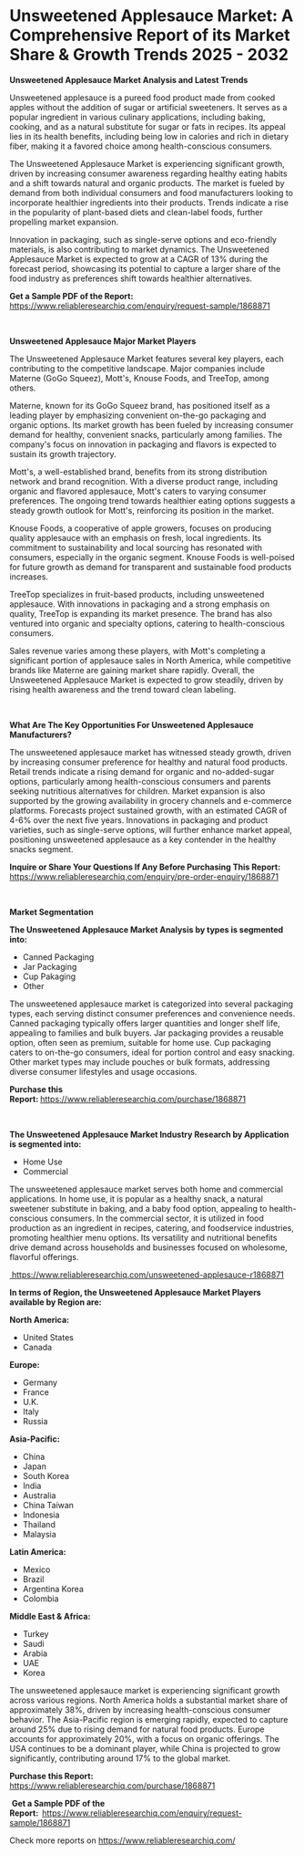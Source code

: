 <p><h1>Unsweetened Applesauce Market: A Comprehensive Report of its Market Share & Growth Trends 2025 - 2032</h1></p><p><strong>Unsweetened Applesauce Market Analysis and Latest Trends</strong></p>
<p><p>Unsweetened applesauce is a pureed food product made from cooked apples without the addition of sugar or artificial sweeteners. It serves as a popular ingredient in various culinary applications, including baking, cooking, and as a natural substitute for sugar or fats in recipes. Its appeal lies in its health benefits, including being low in calories and rich in dietary fiber, making it a favored choice among health-conscious consumers.</p><p>The Unsweetened Applesauce Market is experiencing significant growth, driven by increasing consumer awareness regarding healthy eating habits and a shift towards natural and organic products. The market is fueled by demand from both individual consumers and food manufacturers looking to incorporate healthier ingredients into their products. Trends indicate a rise in the popularity of plant-based diets and clean-label foods, further propelling market expansion.</p><p>Innovation in packaging, such as single-serve options and eco-friendly materials, is also contributing to market dynamics. The Unsweetened Applesauce Market is expected to grow at a CAGR of 13% during the forecast period, showcasing its potential to capture a larger share of the food industry as preferences shift towards healthier alternatives.</p></p>
<p><strong>Get a Sample PDF of the Report:&nbsp;</strong> <a href="https://www.reliableresearchiq.com/enquiry/request-sample/1868871?utm_campaign=3570&utm_medium=2&utm_source=Github&utm_content=ia&utm_term=07042025&utm_id=unsweetened-applesauce">https://www.reliableresearchiq.com/enquiry/request-sample/1868871</a></p>
<p>&nbsp;</p>
<p><strong>Unsweetened Applesauce Major Market Players</strong></p>
<p><p>The Unsweetened Applesauce Market features several key players, each contributing to the competitive landscape. Major companies include Materne (GoGo Squeez), Mott's, Knouse Foods, and TreeTop, among others. </p><p>Materne, known for its GoGo Squeez brand, has positioned itself as a leading player by emphasizing convenient on-the-go packaging and organic options. Its market growth has been fueled by increasing consumer demand for healthy, convenient snacks, particularly among families. The company's focus on innovation in packaging and flavors is expected to sustain its growth trajectory.</p><p>Mott's, a well-established brand, benefits from its strong distribution network and brand recognition. With a diverse product range, including organic and flavored applesauce, Mott's caters to varying consumer preferences. The ongoing trend towards healthier eating options suggests a steady growth outlook for Mott's, reinforcing its position in the market.</p><p>Knouse Foods, a cooperative of apple growers, focuses on producing quality applesauce with an emphasis on fresh, local ingredients. Its commitment to sustainability and local sourcing has resonated with consumers, especially in the organic segment. Knouse Foods is well-poised for future growth as demand for transparent and sustainable food products increases.</p><p>TreeTop specializes in fruit-based products, including unsweetened applesauce. With innovations in packaging and a strong emphasis on quality, TreeTop is expanding its market presence. The brand has also ventured into organic and specialty options, catering to health-conscious consumers.</p><p>Sales revenue varies among these players, with Mott's completing a significant portion of applesauce sales in North America, while competitive brands like Materne are gaining market share rapidly. Overall, the Unsweetened Applesauce Market is expected to grow steadily, driven by rising health awareness and the trend toward clean labeling.</p></p>
<p>&nbsp;</p>
<p><strong>What Are The Key Opportunities For Unsweetened Applesauce Manufacturers?</strong></p>
<p><p>The unsweetened applesauce market has witnessed steady growth, driven by increasing consumer preference for healthy and natural food products. Retail trends indicate a rising demand for organic and no-added-sugar options, particularly among health-conscious consumers and parents seeking nutritious alternatives for children. Market expansion is also supported by the growing availability in grocery channels and e-commerce platforms. Forecasts project sustained growth, with an estimated CAGR of 4-6% over the next five years. Innovations in packaging and product varieties, such as single-serve options, will further enhance market appeal, positioning unsweetened applesauce as a key contender in the healthy snacks segment.</p></p>
<p><strong>Inquire or Share Your Questions If Any Before Purchasing This Report:</strong> <a href="https://www.reliableresearchiq.com/enquiry/pre-order-enquiry/1868871?utm_campaign=3570&utm_medium=2&utm_source=Github&utm_content=ia&utm_term=07042025&utm_id=unsweetened-applesauce">https://www.reliableresearchiq.com/enquiry/pre-order-enquiry/1868871</a></p>
<p>&nbsp;</p>
<p><strong>Market Segmentation</strong></p>
<p><strong>The Unsweetened Applesauce Market Analysis by types is segmented into:</strong></p>
<p><ul><li>Canned Packaging</li><li>Jar Packaging</li><li>Cup Pakaging</li><li>Other</li></ul></p>
<p><p>The unsweetened applesauce market is categorized into several packaging types, each serving distinct consumer preferences and convenience needs. Canned packaging typically offers larger quantities and longer shelf life, appealing to families and bulk buyers. Jar packaging provides a reusable option, often seen as premium, suitable for home use. Cup packaging caters to on-the-go consumers, ideal for portion control and easy snacking. Other market types may include pouches or bulk formats, addressing diverse consumer lifestyles and usage occasions.</p></p>
<p><strong>Purchase this Report:&nbsp;</strong><a href="https://www.reliableresearchiq.com/purchase/1868871?utm_campaign=3570&utm_medium=2&utm_source=Github&utm_content=ia&utm_term=07042025&utm_id=unsweetened-applesauce">https://www.reliableresearchiq.com/purchase/1868871</a></p>
<p>&nbsp;</p>
<p><strong>The Unsweetened Applesauce Market Industry Research by Application is segmented into:</strong></p>
<p><ul><li>Home Use</li><li>Commercial</li></ul></p>
<p><p>The unsweetened applesauce market serves both home and commercial applications. In home use, it is popular as a healthy snack, a natural sweetener substitute in baking, and a baby food option, appealing to health-conscious consumers. In the commercial sector, it is utilized in food production as an ingredient in recipes, catering, and foodservice industries, promoting healthier menu options. Its versatility and nutritional benefits drive demand across households and businesses focused on wholesome, flavorful offerings.</p></p>
<p><a href="https://www.reliableresearchiq.com/unsweetened-applesauce-r1868871?utm_campaign=3570&utm_medium=2&utm_source=Github&utm_content=ia&utm_term=07042025&utm_id=unsweetened-applesauce">&nbsp;https://www.reliableresearchiq.com/unsweetened-applesauce-r1868871</a></p>
<p><strong>In terms of Region, the Unsweetened Applesauce Market Players available by Region are:</strong></p>
<p>
    <p> <strong> North America: </strong>
        <ul>
            <li>United States</li>
            <li>Canada</li>
        </ul>
        </p> 
    <p> <strong> Europe: </strong>
        <ul>
            <li>Germany</li>
            <li>France</li>
            <li>U.K.</li>
            <li>Italy</li>
            <li>Russia</li>
        </ul>
        </p> 
    <p> <strong> Asia-Pacific: </strong>
        <ul>
            <li>China</li>
            <li>Japan</li>
            <li>South Korea</li>
            <li>India</li>
            <li>Australia</li>
            <li>China Taiwan</li>
            <li>Indonesia</li>
            <li>Thailand</li>
            <li>Malaysia</li>
        </ul>
        </p> 
    <p> <strong> Latin America: </strong>
        <ul>
            <li>Mexico</li>
            <li>Brazil</li>
            <li>Argentina Korea</li>
            <li>Colombia</li>
        </ul>
        </p> 
    <p> <strong> Middle East & Africa: </strong>
        <ul>
            <li>Turkey</li>
            <li>Saudi</li>
            <li>Arabia</li>
            <li>UAE</li>
            <li>Korea</li>
        </ul>
    </p>
    </p>
<p><p>The unsweetened applesauce market is experiencing significant growth across various regions. North America holds a substantial market share of approximately 38%, driven by increasing health-conscious consumer behavior. The Asia-Pacific region is emerging rapidly, expected to capture around 25% due to rising demand for natural food products. Europe accounts for approximately 20%, with a focus on organic offerings. The USA continues to be a dominant player, while China is projected to grow significantly, contributing around 17% to the global market.</p></p>
<p><strong>Purchase this Report: </strong><a href="https://www.reliableresearchiq.com/purchase/1868871?utm_campaign=3570&utm_medium=2&utm_source=Github&utm_content=ia&utm_term=07042025&utm_id=unsweetened-applesauce">https://www.reliableresearchiq.com/purchase/1868871</a></p>
<p>&nbsp;<strong>Get a Sample PDF of the Report:&nbsp;&nbsp;</strong><a href="https://www.reliableresearchiq.com/enquiry/request-sample/1868871?utm_campaign=3570&utm_medium=2&utm_source=Github&utm_content=ia&utm_term=07042025&utm_id=unsweetened-applesauce">https://www.reliableresearchiq.com/enquiry/request-sample/1868871</a></p>
<p><strong></strong></p>
<p>Check more reports on <a href="https://www.reliableresearchiq.com/?utm_campaign=3570&utm_medium=2&utm_source=Github&utm_content=ia&utm_term=07042025&utm_id=unsweetened-applesauce">https://www.reliableresearchiq.com/</a></p>